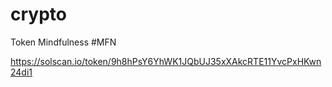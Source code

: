 # crypto
Token Mindfulness #MFN

https://solscan.io/token/9h8hPsY6YhWK1JQbUJ35xXAkcRTE11YvcPxHKwn24di1
